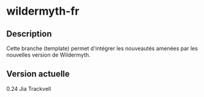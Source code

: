# wildermyth-fr

## Description
Cette branche (template) permet d'intégrer les nouveautés amenées par les nouvelles version de Wildermyth.

## Version actuelle
0.24 Jia Trackvell
